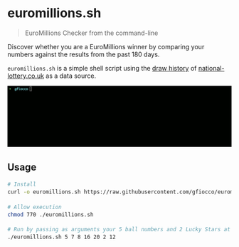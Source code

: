 # euromillions.sh

> EuroMillions Checker from the command-line

Discover whether you are a EuroMillions winner by comparing your numbers against the results from the past 180 days.

`euromillions.sh` is a simple shell script using the [draw history](https://www.national-lottery.co.uk/results/euromillions/draw-history/csv) of [national-lottery.co.uk](https://www.national-lottery.co.uk/) as a data source.

![euromillions.sh](https://raw.githubusercontent.com/gfiocco/euromillions.sh/master/instructions.gif)

## Usage

```sh
# Install
curl -o euromillions.sh https://raw.githubusercontent.com/gfiocco/euromillions.sh/master/euromillions.sh

# Allow execution
chmod 770 ./euromillions.sh

# Run by passing as arguments your 5 ball numbers and 2 Lucky Stars at the end
./euromillions.sh 5 7 8 16 20 2 12
```